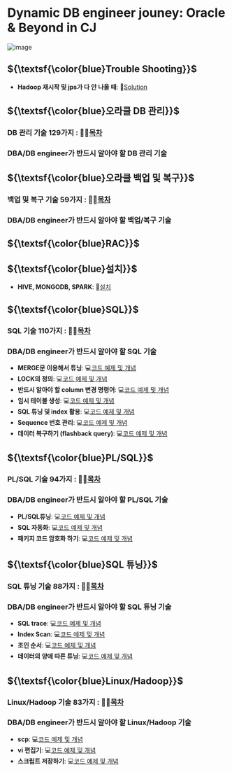 # Dynamic DB engineer jouney: Oracle & Beyond in CJ 

![image](https://github.com/park-harry/psh_oracle/assets/83077836/2698caa4-5e04-458e-8ee2-f719a2875f23)
## ${\textsf{\color{blue}Trouble Shooting}}$	
- **Hadoop 재시작 및 jps가 다 안 나올 때**: 🔑[Solution](https://www.notion.so/Hadoop-jps-267720d3f6734514805fc3e4aad80dc3)

## ${\textsf{\color{blue}오라클 DB 관리}}$	
### DB 관리 기술 129가지 : 👨‍💻[목차](https://www.notion.so/d6170d74b8a34274a32e0eecfb704dc7)

### DBA/DB engineer가 반드시 알아야 할 DB 관리 기술 

## ${\textsf{\color{blue}오라클 백업 및 복구}}$	
### 백업 및 복구 기술 59가지 : 👨‍💻[목차](https://www.notion.so/9d59c56ef0eb4f5db3851b826a3c1786)

### DBA/DB engineer가 반드시 알아야 할 백업/복구 기술 

## ${\textsf{\color{blue}RAC}}$	

## ${\textsf{\color{blue}설치}}$	
- **HIVE, MONGODB, SPARK**: 🔧[설치](https://www.notion.so/Special-HIVE-MONGODB-SPARK-f3700cf1a9f048c98ee6b33a641ce4ca)

## ${\textsf{\color{blue}SQL}}$	
### SQL 기술 110가지 : 👨‍💻[목차](https://www.notion.so/SQL-4ca77ee7394040b2b16fa4212cbe985a)

### DBA/DB engineer가 반드시 알아야 할 SQL 기술 
- **MERGE문 이용해서 튜닝**: 💻[코드 예제 및 개념](https://www.notion.so/82-MERGE-a668c8e85a82401f8370312a6b884b8f)
- **LOCK의 정의**: 💻[코드 예제 및 개념](https://www.notion.so/83-LOCK-15c8c92bf1634d6a8e0f1639898696db)
- **반드시 알아야 할 column 변경 명령어**: 💻[코드 예제 및 개념](https://www.notion.so/93-CREATE-TABLE-f4d1f8466e844e60b7a54327b3612494)
- **임시 테이블 생성**: 💻[코드 예제 및 개념](https://www.notion.so/94-CREATE-TEMPORARY-TABLE-366995f5486344028cea3e32db068ac2)
- **SQL 튜닝 및 index 활용**: 💻[코드 예제 및 개념](https://www.notion.so/97-INDEX-54c21fcd8c704fa19d800e1ee1896045)
- **Sequence 번호 관리**: 💻[코드 예제 및 개념](https://www.notion.so/98-SEQUENCE-85ccbc7ca3714bac869edb2afcdca5b8)
- **데이터 복구하기 (flashback query)**: 💻[코드 예제 및 개념](https://www.notion.so/Speical-Flashback-1fd481d91ef945409ce9a50c56b8324f)

## ${\textsf{\color{blue}PL/SQL}}$	
### PL/SQL 기술 94가지 : 👨‍💻[목차](https://www.notion.so/PL-SQL-cc0d87a31bed4aceab705a8bdecbc242)

### DBA/DB engineer가 반드시 알아야 할 PL/SQL 기술 
- **PL/SQL튜닝**: 💻[코드 예제 및 개념](https://www.notion.so/Special-PL-SQL-4e678beb57184c1e9cad0ea0b3b8b610)
- **SQL 자동화**: 💻[코드 예제 및 개념](https://www.notion.so/Special-SQL-a4fb05b855dc46a78a3ee76844b7a70b)
- **패키지 코드 암호화 하기**: 💻[코드 예제 및 개념](https://www.notion.so/93-PL-SQL-80ec3a2ec45d4a4fb4218d13a87f1645)

## ${\textsf{\color{blue}SQL 튜닝}}$	
### SQL 튜닝 기술 88가지 : 👨‍💻[목차](https://www.notion.so/SQL-533bb3d04bae4cd7abfe27f3b24a91b9)

### DBA/DB engineer가 반드시 알아야 할 SQL 튜닝 기술 
- **SQL trace**: 💻[코드 예제 및 개념](https://www.notion.so/Special-SQL-trace-b0fb31bb095844bab377e7cbb55ebd66)
- **Index Scan**: 💻[코드 예제 및 개념](https://www.notion.so/Special-Index-Scan-3c2f192a89544a2294efeb69776e5b6d)
- **조인 순서**: 💻[코드 예제 및 개념](https://www.notion.so/Special-e225deaa6f234e5c8ec4c83cd6dbb92e)
- **데이터의 양에 따른 튜닝**: 💻[코드 예제 및 개념](https://www.notion.so/Special-4980b863fdd543bfa9b405a98ea06277)

## ${\textsf{\color{blue}Linux/Hadoop}}$	
### Linux/Hadoop  기술 83가지 : 👨‍💻[목차](https://www.notion.so/Linux-Hadoop-4f6bb1189f5c4920ae258080788a088e)

### DBA/DB engineer가 반드시 알아야 할 Linux/Hadoop 기술 
- **scp**: 💻[코드 예제 및 개념](https://www.notion.so/31-scp-dba-5b6fa6d237bf4f27bec8525b1191c80c)
- **vi 편집기**: 💻[코드 예제 및 개념](https://www.notion.so/32-vi-5285320115a643d6974615147e7db2b4)
- **스크립트 저장하기**: 💻[코드 예제 및 개념](https://www.notion.so/33-dba-4f15cdfbe72c4134b4d4ac820f74c046)


